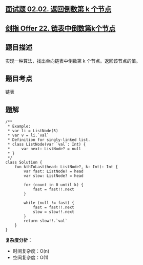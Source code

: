 ## [面试题 02.02. 返回倒数第 k 个节点](https://leetcode.cn/problems/kth-node-from-end-of-list-lcci/)
## [剑指 Offer 22. 链表中倒数第k个节点](https://leetcode.cn/problems/lian-biao-zhong-dao-shu-di-kge-jie-dian-lcof/)

## 题目描述

实现一种算法，找出单向链表中倒数第 k 个节点。返回该节点的值。

## 题目考点

链表

## 题解
 
```
/**
 * Example:
 * var li = ListNode(5)
 * var v = li.`val`
 * Definition for singly-linked list.
 * class ListNode(var `val`: Int) {
 *     var next: ListNode? = null
 * }
 */
class Solution {
    fun kthToLast(head: ListNode?, k: Int): Int {
        var fast: ListNode? = head
        var slow: ListNode? = head

        for (count in 0 until k) {
            fast = fast!!.next
        }

        while (null != fast) {
            fast = fast!!.next
            slow = slow!!.next
        }
        return slow!!.`val`
    }
}
```

**复杂度分析：**

- 时间复杂度：O(n)
- 空间复杂度：O(1) 
